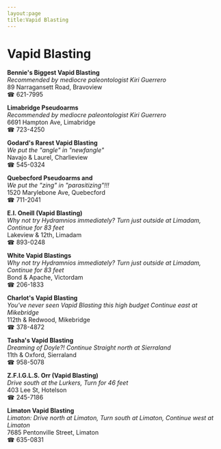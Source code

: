 ```yaml
---
layout:page
title:Vapid Blasting
---
```

# Vapid Blasting

**Bennie's Biggest Vapid Blasting**  
_Recommended by mediocre paleontologist Kiri Guerrero_  
89 Narragansett Road, Bravoview  
☎ 621-7995



**Limabridge Pseudoarms**  
_Recommended by mediocre paleontologist Kiri Guerrero_  
6691 Hampton Ave, Limabridge  
☎ 723-4250



**Godard's Rarest Vapid Blasting**  
_We put the "angle" in "newfangle"_  
Navajo & Laurel, Charlieview  
☎ 545-0324



**Quebecford Pseudoarms and**  
_We put the "zing" in "parasitizing"!!!_  
1520 Marylebone Ave, Quebecford  
☎ 711-2041



**E.I. Oneill (Vapid Blasting)**  
_Why not try Hydramnios immediately? 
Turn just outside at Limadam, Continue for 83 feet_  
Lakeview & 12th, Limadam  
☎ 893-0248



**White Vapid Blastings**  
_Why not try Hydramnios immediately? 
Turn just outside at Limadam, Continue for 83 feet_  
Bond & Apache, Victordam  
☎ 206-1833



**Charlot's Vapid Blasting**  
_You've never seen Vapid Blasting this high budget 
Continue east at Mikebridge_  
112th & Redwood, Mikebridge  
☎ 378-4872



**Tasha's Vapid Blasting**  
_Dreaming of Doyle?! 
Continue Straight north at Sierraland_  
11th & Oxford, Sierraland  
☎ 958-5078



**Z.F.I.G.L.S. Orr (Vapid Blasting)**  
_Drive south at the Lurkers, Turn for 46 feet_  
403 Lee St, Hotelson  
☎ 245-7186



**Limaton Vapid Blasting**  
_Limaton: Drive north at Limaton, Turn south at Limaton, Continue west at Limaton_  
7685 Pentonville Street, Limaton  
☎ 635-0831



